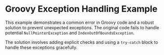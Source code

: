 # Groovy Exception Handling Example

This example demonstrates a common error in Groovy code and a robust solution to prevent unexpected exceptions. The original code fails to handle potential `NullPointerException` and `IndexOutOfBoundsException`.

The solution involves adding explicit checks and using a `try-catch` block to handle these exceptions gracefully.